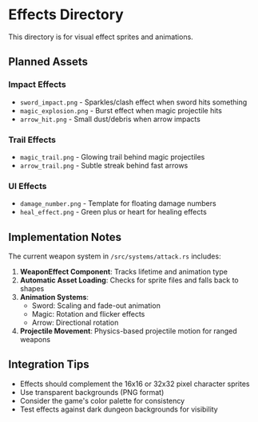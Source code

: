 # Effects Directory

This directory is for visual effect sprites and animations.

## Planned Assets

### Impact Effects
- `sword_impact.png` - Sparkles/clash effect when sword hits something
- `magic_explosion.png` - Burst effect when magic projectile hits
- `arrow_hit.png` - Small dust/debris when arrow impacts

### Trail Effects  
- `magic_trail.png` - Glowing trail behind magic projectiles
- `arrow_trail.png` - Subtle streak behind fast arrows

### UI Effects
- `damage_number.png` - Template for floating damage numbers
- `heal_effect.png` - Green plus or heart for healing effects

## Implementation Notes

The current weapon system in `/src/systems/attack.rs` includes:

1. **WeaponEffect Component**: Tracks lifetime and animation type
2. **Automatic Asset Loading**: Checks for sprite files and falls back to shapes
3. **Animation Systems**: 
   - Sword: Scaling and fade-out animation
   - Magic: Rotation and flicker effects  
   - Arrow: Directional rotation
4. **Projectile Movement**: Physics-based projectile motion for ranged weapons

## Integration Tips

- Effects should complement the 16x16 or 32x32 pixel character sprites
- Use transparent backgrounds (PNG format)
- Consider the game's color palette for consistency
- Test effects against dark dungeon backgrounds for visibility